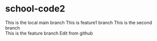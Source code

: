 # school-code2

This is the local main branch 
This is feature1 branch
This is the second branch    
This is the feature branch 
Edit from github


